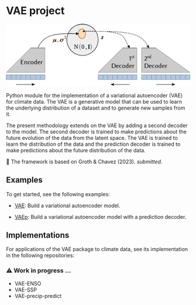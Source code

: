 # VAE project

![png](img/model_overview.png)

Python module for the implementation of a variational autoencoder (VAE) for climate data. The VAE is a generative model that can be used to learn the underlying distribution of a dataset and to generate new samples from it.

The present methodology extends on the VAE by adding a second decoder to the model. The second decoder is trained to make predictions about the future evolution of the data from the latent space. The VAE is trained to learn the distribution of the data and the prediction decoder is trained to make predictions about the future distribution of the data.

:blue_book: The framework is based on Groth & Chavez (2023). _submitted_.

## Examples

To get started, see the following examples:

- [VAE](example_VAE.md): Build a variational autoencoder model.

- [VAEp](example_VAEp.md): Build a variational autoencoder model with a prediction decoder.

## Implementations

For applications of the VAE package to climate data, see its implementation in the following repositories:

### :warning: Work in progress ...

- VAE-ENSO
- VAE-SSP
- VAE-precip-predict
